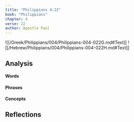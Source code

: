 ```yaml
---
title: "Philippians 4:22"
book: "Philippians"
chapter: 4
verse: 22
author: Apostle Paul
---
```

![[/Greek/Philippians/004/Philippians-004-022G.md#Text]]
![[/Hebrew/Philippians/004/Philippians-004-022H.md#Text]]

## Analysis

#### Words

#### Phrases

#### Concepts

## Reflections
